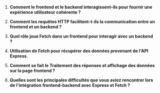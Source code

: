 1. **Comment le frontend et le backend interagissent-ils pour fournir une expérience utilisateur cohérente ?**

2. **Comment les requêtes HTTP facilitent-t-ils la communication entre un frontend et un backend ?**

3. **Quel rôle joue Fetch dans un frontend pour interagir avec un backend ?**

4. **Utilisation de Fetch pour récupérer des données provenant de l'API Express.**
   
5. **Comment se fait le Traitement des réponses et affichage des données sur la page frontend ?**

6. **Quelles sont les principales difficultés que vous aviez rencontrer lors de l'intégration frontend-backend avec Express et Fetch ?**
